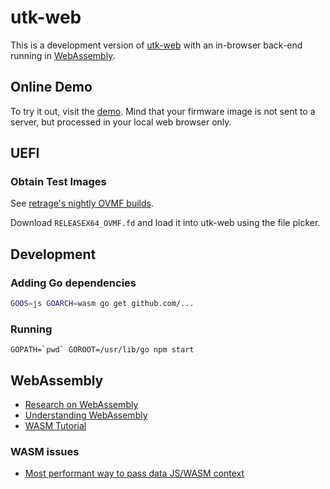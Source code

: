 # utk-web

This is a development version of [utk-web](
https://github.com/orangecms/utk-web) with an in-browser back-end
running in [WebAssembly](#webassembly).

## Online Demo

To try it out, visit the [demo](https://hostile.education/utk-web2).
Mind that your firmware image is not sent to a server, but processed
in your local web browser only.

## UEFI

### Obtain Test Images

See [retrage's nightly OVMF builds](https://retrage.github.io/edk2-nightly/).

Download `RELEASEX64_OVMF.fd` and load it into utk-web
using the file picker.

## Development

### Adding Go dependencies

```sh
GOOS=js GOARCH=wasm go get github.com/...
```

### Running

```
GOPATH=`pwd` GOROOT=/usr/lib/go npm start
```

## WebAssembly

- [Research on WebAssembly](https://github.com/sophoslabs/WebAssembly)
- [Understanding WebAssembly](
https://www.sophos.com/en-us/medialibrary/PDFs/technical-papers/understanding-web-assembly.pdf)
- [WASM Tutorial](https://marcoselvatici.github.io/WASM_tutorial/#files)

### WASM issues

- [Most performant way to pass data JS/WASM context](
https://github.com/WebAssembly/design/issues/1231)
